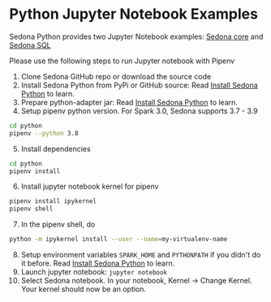 # Python Jupyter Notebook Examples

Sedona Python provides two Jupyter Notebook examples: [Sedona core](https://github.com/apache/incubator-sedona/blob/master/python/ApacheSedonaCore.ipynb) and [Sedona SQL](https://github.com/apache/incubator-sedona/blob/master/python/ApacheSedonaSQL.ipynb)


Please use the following steps to run Jupyter notebook with Pipenv

1. Clone Sedona GitHub repo or download the source code
2. Install Sedona Python from PyPi or GitHub source: Read [Install Sedona Python](/download/overview/#install-sedona) to learn.
3. Prepare python-adapter jar: Read [Install Sedona Python](/download/overview/#prepare-python-adapter-jar) to learn.
4. Setup pipenv python version. For Spark 3.0, Sedona supports 3.7 - 3.9
```bash
cd python
pipenv --python 3.8
```
5. Install dependencies
```bash
cd python
pipenv install
```
6. Install jupyter notebook kernel for pipenv
```bash
pipenv install ipykernel
pipenv shell
```
7. In the pipenv shell, do
```bash
python -m ipykernel install --user --name=my-virtualenv-name
```
8. Setup environment variables `SPARK_HOME` and `PYTHONPATH` if you didn't do it before. Read [Install Sedona Python](/download/overview/#setup-environment-variables) to learn.
9. Launch jupyter notebook: `jupyter notebook`
10. Select Sedona notebook. In your notebook, Kernel -> Change Kernel. Your kernel should now be an option.